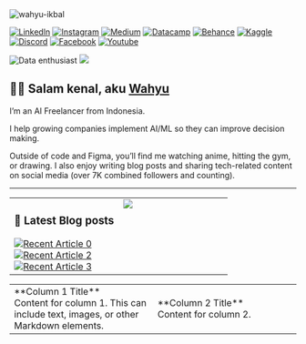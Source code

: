 <a align="left">
  <img src="https://komarev.com/ghpvc/?username=wahyudesu&label=Profile%20views&color=0A66C2&style=flat" alt="wahyu-ikbal" />
</a>

[![Linkedln](https://img.shields.io/badge/LinkedIn-0A66C2?style=flat&logo=linkedin&logoColor=white)](https://www.linkedin.com/in/bitliu/)
[![Instagram](https://img.shields.io/badge/Instagram-E4405F?style=flat&logo=instagram&logoColor=white)](https://www.instagram.com/wahyuikbal_m)
[![Medium](https://img.shields.io/badge/Medium-2b3849?style=flat&logo=medium&logoColor=white)](https://medium.com/@wahyuikbal)
[![Datacamp](https://img.shields.io/badge/Datacamp-03ed61?style=flat&logo=datacamp&logoColor=white)](https://www.datacamp.com/portfolio/wahyuikbalmaulana)
[![Behance](https://img.shields.io/badge/Behance-1769ff?style=flat&logo=behance&logoColor=white)](https://www.behance.net/wahyuikbalmaulana)
[![Kaggle](https://img.shields.io/badge/Kaggle-20BEFF?style=flat&logo=kaggle&logoColor=white)](https://www.kaggle.com/wahyuikbalmaulana)
[![Discord](https://img.shields.io/badge/Discord-5865F2?style=flat&logo=discord&logoColor=white)](https://discordapp.com/user/932871555304800318)
[![Facebook](https://img.shields.io/badge/Facebook-0866FF?style=flat&logo=facebook&logoColor=white)](https://www.facebook.com/whyikbalmaulana/)
[![Youtube](https://img.shields.io/badge/YouTube-DC322F?style=flat&logo=youtube&logoColor=white)](https://www.youtube.com/wahyuikbalmaulana/)

![Data enthusiast](https://images.datacamp.com/image/upload/f_auto,q_auto:best/v1610040100/Linkedin_Cover_-_Data_Enthusiast_qgfd0z.png)
<img src="https://user-images.githubusercontent.com/73097560/115834477-dbab4500-a447-11eb-908a-139a6edaec5c.gif">

## 👋🏼 Salam kenal, aku [Wahyu](https://www.wahyuikbal.web.id)

I’m an AI Freelancer from Indonesia.

I help growing companies implement AI/ML so they can improve decision making.

Outside of code and Figma, you’ll find me watching anime, hitting the gym, or drawing. I also enjoy writing blog posts and sharing tech-related content on social media (over 7K combined followers and counting).

---

<table>
  <tr>
    <td valign="top" width="50%">

### 📕 Latest Blog posts

<a target="_blank" href="https://github-readme-medium-recent-article.vercel.app/medium/@wahyuikbal/0">
  <img src="https://github-readme-medium-recent-article.vercel.app/medium/@wahyuikbal/0" alt="Recent Article 0">
</a>
<br/>
<a target="_blank" href="https://github-readme-medium-recent-article.vercel.app/medium/@wahyuikbal/2">
  <img src="https://github-readme-medium-recent-article.vercel.app/medium/@wahyuikbal/2" alt="Recent Article 2">
</a>
<br/>
<a target="_blank" href="https://github-readme-medium-recent-article.vercel.app/medium/@wahyuikbal/3">
  <img src="https://github-readme-medium-recent-article.vercel.app/medium/@wahyuikbal/3" alt="Recent Article 3">
</a>

</td>
<td valign="top" width="50%">

<img src="https://github-readme-stats-eight-theta.vercel.app/api?username=wahyudesu&show_icons=false&theme=dark&include_all_commits=true&count_private=true&layout=compact"/>

</td>
</tr>
</table>

<table>
  <tr>
    <td width="50%">
      **Column 1 Title**
      <br>
      Content for column 1.  This can include text, images, or other Markdown elements.
    </td>
    <td width="50%">
      **Column 2 Title**
      <br>
      Content for column 2.
    </td>
  </tr>
</table>
